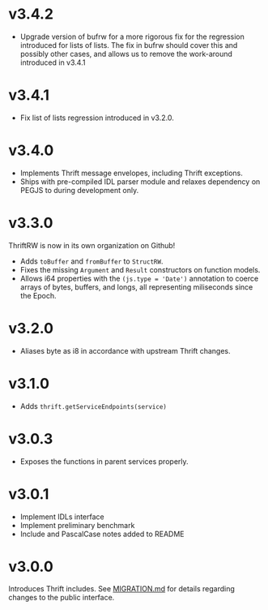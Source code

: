 # v3.4.2

- Upgrade version of bufrw for a more rigorous fix for the regression
  introduced for lists of lists.
  The fix in bufrw should cover this and possibly other cases, and
  allows us to remove the work-around introduced in v3.4.1

# v3.4.1

- Fix list of lists regression introduced in v3.2.0.

# v3.4.0

- Implements Thrift message envelopes, including Thrift exceptions.
- Ships with pre-compiled IDL parser module and relaxes dependency on PEGJS to
  during development only.

# v3.3.0

ThriftRW is now in its own organization on Github!

- Adds `toBuffer` and `fromBuffer` to `StructRW`.
- Fixes the missing `Argument` and `Result` constructors on function models.
- Allows i64 properties with the `(js.type = 'Date')` annotation to coerce
  arrays of bytes, buffers, and longs, all representing miliseconds since the
  Epoch.

# v3.2.0

- Aliases byte as i8 in accordance with upstream Thrift changes.

# v3.1.0

- Adds `thrift.getServiceEndpoints(service)`

# v3.0.3

- Exposes the functions in parent services properly.

# v3.0.1

- Implement IDLs interface
- Implement preliminary benchmark
- Include and PascalCase notes added to README

# v3.0.0

Introduces Thrift includes.
See [MIGRATION.md](MIGRATION.md) for details regarding changes to the public
interface.
